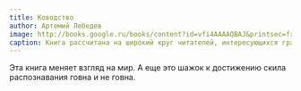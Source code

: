 ```yaml
---
title: Ководство
author: Артемий Лебедев
image: http://books.google.ru/books/content?id=vfi4AAAAQBAJ&printsec=frontcover&img=1&zoom=5&edge=curl&source=gbs_api
caption: Книга рассчитана на широкий круг читателей, интересующихся графическим и промышленным дизайном, проектированием интерфейсов, типографикой, семиотикой, визуализацией и так далее.
---
```


Эта книга меняет взгляд на мир. А еще это шажок к достижению скила распознавания говна и не говна.

